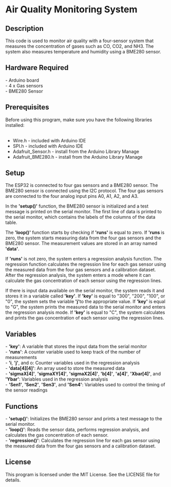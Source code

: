 # Air Quality Monitoring System
<h2>Description</h2>
This code is used to monitor air quality with a four-sensor system that measures the concentration of gases such as CO, CO2, and NH3. The system also measures temperature and humidity using a BME280 sensor.

<h2>Hardware Required</h2>
- Arduino board <br>
- 4 x Gas sensors<br>
- BME280 Sensor<br>

<h2>Prerequisites</h2>
Before using this program, make sure you have the following libraries installed:<br><br>

- Wire.h - included with Arduino IDE<br>
- SPI.h - included with Arduino IDE<br>
- Adafruit_Sensor.h - install from the Arduino Library Manage<br>
- Adafruit_BME280.h - install from the Arduino Library Manage<br>

<h2>Setup</h2>
The ESP32 is connected to four gas sensors and a BME280 sensor. The BME280 sensor is connected using the I2C protocol. The four gas sensors are connected to the four analog input pins A0, A1, A2, and A3.

In the <b>'setup()'</b> function, the BME280 sensor is initialized and a test message is printed on the serial monitor. The first line of data is printed to the serial monitor, which contains the labels of the columns of the data table.

The <b>'loop()'</b> function starts by checking if <b>'runs'</b> is equal to zero. If <b>'runs
</b> is zero, the system starts measuring data from the four gas sensors and the BME280 sensor. The measurement values are stored in an array named <b>'data'</b>.

If <b>'runs'</b> is not zero, the system enters a regression analysis function. The regression function calculates the regression line for each gas sensor using the measured data from the four gas sensors and a calibration dataset. After the regression analysis, the system enters a mode where it can calculate the gas concentration of each sensor using the regression lines.

If there is input data available on the serial monitor, the system reads it and stores it in a variable called <b>'key'</b>. If <b>'key'</b> is equal to "300", "200", "100", or "0", the system sets the variable <B>'j'</B>to the appropriate value. If <b>'key'</b> is equal to "G", the system prints the measured data to the serial monitor and enters the regression analysis mode. If <b>'key'</b> is equal to "C", the system calculates and prints the gas concentration of each sensor using the regression lines.

<h2>Variables</h2>
- <b>'key'</b>: A variable that stores the input data from the serial monitor<br>
- <b>'runs'</b>: A counter variable used to keep track of the number of measurements<br>
- <b>'i</b>, <b>'j'</b>, and o: Counter variables used in the regression analysis<br>
- <b>'data[4][4]'</b>: An array used to store the measured data<br>
- <b>'sigmaX[4]'</b>, <b>'sigmaXY[4]'</b>, <b>'sigmaX2[4]'</b>, <b>'b[4]'</b>, <b>'a[4]'</b>, <b>'Xbar[4]'</b>, and <b>'Ybar'</b>: Variables used in the regression analysis<br>
- <b>'Sen1'</b>, <b>'Sen2'</b>, <b>'Sen3'</b>, and <b>'Sen4'</b>: Variables used to control the timing of the sensor readings<br>

<h2>Functions</h2>
- <b>'setup()'</b>: Initializes the BME280 sensor and prints a test message to the serial monitor.<br>
- <b>'loop()'</b>: Reads the sensor data, performs regression analysis, and calculates the gas concentration of each sensor.<br>
- <b>'regression()'</b>: Calculates the regression line for each gas sensor using the measured data from the four gas sensors and a calibration dataset.<br>

<h2>License</h2>
This program is licensed under the MIT License. See the LICENSE file for details.
